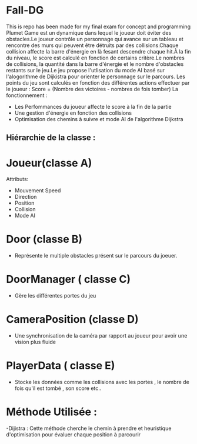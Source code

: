 # Fall-DG
This is repo has been made for my final exam for concept and programming
Plumet Game est un dynamique dans lequel le joueur doit éviter des obstacles.Le joueur contrôle un personnage qui avance sur un tableau et rencontre des murs qui peuvent être 
détruits par des collisions.Chaque collision affecte la barre d'énergie en là fesant descendre chaque hit.À la fin du niveau, le score est calculé en fonction de certains critère.Le nombres de collisions,
la quantité dans la barre d'énergie et le nombre d'obstacles restants sur le jeu.Le jeu propose l'utlisation du mode AI basé sur l'alogorithme de Dijkistra pour orienter le personnage sur le parcours.
Les points du jeu sont calculés en fonction des différentes actions effectuer par le joueur : Score = (Nombre des victoires - nombres de fois tomber)
 La fonctionnement :
- Les Perfommances du joueur affecte le score à la fin de la  partie
- Une gestion d'énergie en fonction des collisions 
- Optimisation des chemins à suivre et mode AI de l'algorithme Dijkstra
## Hiérarchie de la classe :
# Joueur(classe A)
Attributs:
- Mouvement Speed
- Direction
- Position
- Collision
- Mode AI
# Door (classe B)
- Représente le multiple obstacles présent sur le parcours du joeuer.
# DoorManager ( classe C)
- Gère les différentes portes du jeu
# CameraPosition (classe D)
- Une synchronisation de la caméra par rapport au joueur pour avoir une vision plus fluide
# PlayerData ( classe E)
- Stocke les données comme les collisions avec les portes , le nombre de fois qu'il est tombé , son score etc..
# Méthode Utilisée : 
-Dijistra : Cette méthode cherche le chemin à prendre et heuristique d'optimisation pour évaluer chaque position à parcourir 
